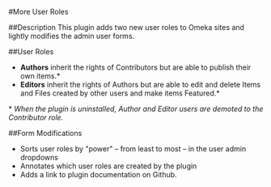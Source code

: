 #More User Roles

##Description
This plugin adds two new user roles to Omeka sites and lightly modifies the admin user forms.

##User Roles
* **Authors** inherit the rights of Contributors but are able to publish their own items.\*
* **Editors** inherit the rights of Authors but are able to edit and delete Items and Files created by other users and make items Featured.\*

\* *When the plugin is uninstalled, Author and Editor users are demoted to the Contributor role.*

##Form Modifications
* Sorts user roles by "power" – from least to most – in the user admin dropdowns
* Annotates which user roles are created by the plugin
* Adds a link to plugin documentation on Github.
